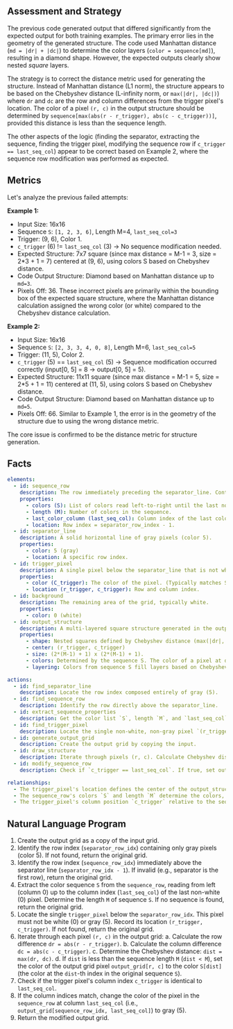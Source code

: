 ## Assessment and Strategy

The previous code generated output that differed significantly from the expected output for both training examples. The primary error lies in the geometry of the generated structure. The code used Manhattan distance (`md = |dr| + |dc|`) to determine the color layers (`color = sequence[md]`), resulting in a diamond shape. However, the expected outputs clearly show nested *square* layers.

The strategy is to correct the distance metric used for generating the structure. Instead of Manhattan distance (L1 norm), the structure appears to be based on the Chebyshev distance (L-infinity norm, or `max(|dr|, |dc|)`) where `dr` and `dc` are the row and column differences from the trigger pixel's location. The color of a pixel `(r, c)` in the output structure should be determined by `sequence[max(abs(r - r_trigger), abs(c - c_trigger))]`, provided this distance is less than the sequence length.

The other aspects of the logic (finding the separator, extracting the sequence, finding the trigger pixel, modifying the sequence row if `c_trigger == last_seq_col`) appear to be correct based on Example 2, where the sequence row modification was performed as expected.

## Metrics

Let's analyze the previous failed attempts:

**Example 1:**
*   Input Size: 16x16
*   Sequence `S`: `[1, 2, 3, 6]`, Length M=4, `last_seq_col=3`
*   Trigger: (9, 6), Color 1.
*   `c_trigger` (6) != `last_seq_col` (3) -> No sequence modification needed.
*   Expected Structure: 7x7 square (since max distance = M-1 = 3, size = 2*3 + 1 = 7) centered at (9, 6), using colors S based on Chebyshev distance.
*   Code Output Structure: Diamond based on Manhattan distance up to `md=3`.
*   Pixels Off: 36. These incorrect pixels are primarily within the bounding box of the expected square structure, where the Manhattan distance calculation assigned the wrong color (or white) compared to the Chebyshev distance calculation.

**Example 2:**
*   Input Size: 16x16
*   Sequence `S`: `[2, 3, 3, 4, 0, 8]`, Length M=6, `last_seq_col=5`
*   Trigger: (11, 5), Color 2.
*   `c_trigger` (5) == `last_seq_col` (5) -> Sequence modification occurred correctly (input[0, 5] = 8 -> output[0, 5] = 5).
*   Expected Structure: 11x11 square (since max distance = M-1 = 5, size = 2*5 + 1 = 11) centered at (11, 5), using colors S based on Chebyshev distance.
*   Code Output Structure: Diamond based on Manhattan distance up to `md=5`.
*   Pixels Off: 66. Similar to Example 1, the error is in the geometry of the structure due to using the wrong distance metric.

The core issue is confirmed to be the distance metric for structure generation.

## Facts


```yaml
elements:
  - id: sequence_row
    description: The row immediately preceding the separator_line. Contains a sequence of colors defining the output structure.
    properties:
      - colors (S): List of colors read left-to-right until the last non-white pixel.
      - length (M): Number of colors in the sequence.
      - last_color_column (last_seq_col): Column index of the last color in the sequence S.
      - location: Row index = separator_row_index - 1.
  - id: separator_line
    description: A solid horizontal line of gray pixels (color 5).
    properties:
      - color: 5 (gray)
      - location: A specific row index.
  - id: trigger_pixel
    description: A single pixel below the separator_line that is not white (0) or gray (5). Its location defines the center of the output structure.
    properties:
      - color (C_trigger): The color of the pixel. (Typically matches S[0]).
      - location (r_trigger, c_trigger): Row and column index.
  - id: background
    description: The remaining area of the grid, typically white.
    properties:
      - color: 0 (white)
  - id: output_structure
    description: A multi-layered square structure generated in the output grid, replacing the trigger_pixel.
    properties:
      - shape: Nested squares defined by Chebyshev distance (max(|dr|, |dc|)).
      - center: (r_trigger, c_trigger)
      - size: (2*(M-1) + 1) x (2*(M-1) + 1).
      - colors: Determined by the sequence S. The color of a pixel at distance `dist = max(abs(r-r_trigger), abs(c-c_trigger))` is S[dist].
      - layering: Colors from sequence S fill layers based on Chebyshev distance `dist`, where the color is `S[dist]` if `dist < M`.

actions:
  - id: find_separator_line
    description: Locate the row index composed entirely of gray (5).
  - id: find_sequence_row
    description: Identify the row directly above the separator_line.
  - id: extract_sequence_properties
    description: Get the color list `S`, length `M`, and `last_seq_col` from sequence_row.
  - id: find_trigger_pixel
    description: Locate the single non-white, non-gray pixel `(r_trigger, c_trigger)` below the separator_line.
  - id: generate_output_grid
    description: Create the output grid by copying the input.
  - id: draw_structure
    description: Iterate through pixels (r, c). Calculate Chebyshev distance `dist = max(abs(r - r_trigger), abs(c - c_trigger))`. If `dist < M`, set output_grid[r, c] = S[dist].
  - id: modify_sequence_row
    description: Check if `c_trigger == last_seq_col`. If true, set output_grid[sequence_row_index, last_seq_col] = 5 (gray).

relationships:
  - The trigger_pixel's location defines the center of the output_structure.
  - The sequence_row's colors `S` and length `M` determine the colors, layering, and size of the output_structure based on Chebyshev distance.
  - The trigger_pixel's column position `c_trigger` relative to the sequence_row's `last_seq_col` determines if the sequence_row is modified in the output.
```


## Natural Language Program

1.  Create the output grid as a copy of the input grid.
2.  Identify the row index (`separator_row_idx`) containing only gray pixels (color 5). If not found, return the original grid.
3.  Identify the row index (`sequence_row_idx`) immediately above the separator line (`separator_row_idx - 1`). If invalid (e.g., separator is the first row), return the original grid.
4.  Extract the color sequence `S` from the `sequence_row`, reading from left (column 0) up to the column index (`last_seq_col`) of the last non-white (0) pixel. Determine the length `M` of sequence `S`. If no sequence is found, return the original grid.
5.  Locate the single `trigger_pixel` below the `separator_row_idx`. This pixel must not be white (0) or gray (5). Record its location `(r_trigger, c_trigger)`. If not found, return the original grid.
6.  Iterate through each pixel `(r, c)` in the output grid:
    a.  Calculate the row difference `dr = abs(r - r_trigger)`.
    b.  Calculate the column difference `dc = abs(c - c_trigger)`.
    c.  Determine the Chebyshev distance: `dist = max(dr, dc)`.
    d.  If `dist` is less than the sequence length `M` (`dist < M`), set the color of the output grid pixel `output_grid[r, c]` to the color `S[dist]` (the color at the `dist`-th index in the original sequence `S`).
7.  Check if the trigger pixel's column index `c_trigger` is identical to `last_seq_col`.
8.  If the column indices match, change the color of the pixel in the `sequence_row` at column `last_seq_col` (i.e., `output_grid[sequence_row_idx, last_seq_col]`) to gray (5).
9.  Return the modified output grid.